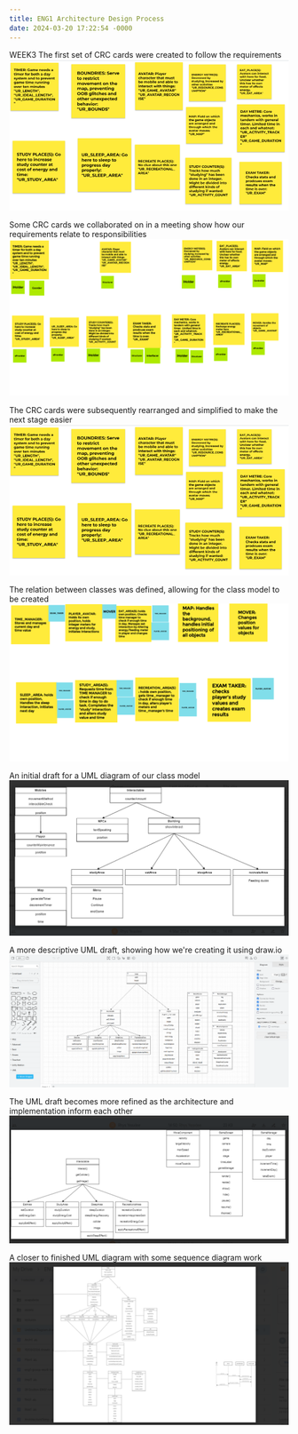 ```yaml
---
title: ENG1 Architecture Design Process
date: 2024-03-20 17:22:54 -0000
---
```

WEEK3 
The first set of CRC cards were created to follow the requirements
![Jamboard Frame 0](/images/arch1/CRC0%201.png)

Some CRC cards we collaborated on in a meeting show how our requirements relate to responsibilities
![Jamboard Frame 1](/images/arch1/CRC1%201.png)

The CRC cards were subsequently rearranged and simplified to make the next stage easier
![Jamboard Frame 3](/images/arch1/CRC0%201.png)

The relation between classes was defined, allowing for the class model to be created
![Jamboard Frame 2](/images/arch1/CRC1%202.png)

 An initial draft for a UML diagram of our class model
![UML Screenshot 1](/images/arch1/Screenshot_20240320_172432.png)


A more descriptive UML draft, showing how we're creating it using draw.io
![draw.io Screenshot](/images/arch1/Screenshot_20240320_172926.png)

The UML draft becomes more refined as the architecture and implementation inform each other
![UML Screenshot 2](/images/arch1/Screenshot_20240320_173018.png)

A closer to finished UML diagram with some sequence diagram work
![UML Screenshot 3](/images/arch1/Screenshot_20240320_173044.png)
